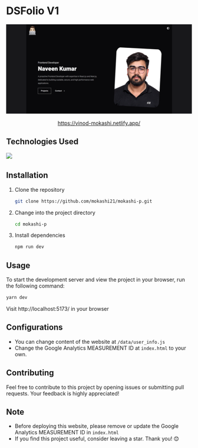 # DSFolio V1

<center>
    <img src="/public/cover.png" alt="DSFolio" />
</center>

<center>

https://vinod-mokashi.netlify.app/

</center>

## Technologies Used

<img  src="https://skillicons.dev/icons?i=html,css,react,tailwind,netlify&perline=7"/>

## Installation

1. Clone the repository
   ```bash
   git clone https://github.com/mokashi21/mokashi-p.git
   ```
2. Change into the project directory
   ```bash
   cd mokashi-p
   ```
3. Install dependencies
   ```bash
   npm run dev
   ```

## Usage

To start the development server and view the project in your browser, run the following command:

```bash
yarn dev
```

Visit http://localhost:5173/ in your browser

## Configurations

- You can change content of the website at `/data/user_info.js`
- Change the Google Analytics MEASUREMENT ID at `index.html` to your own.

## Contributing

Feel free to contribute to this project by opening issues or submitting pull requests. Your feedback is highly appreciated!

## Note

- Before deploying this website, please remove or update the Google Analytics MEASUREMENT ID in `index.html`
- If you find this project useful, consider leaving a star. Thank you! 😊
